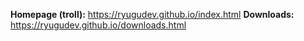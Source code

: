 **Homepage (troll):** https://ryugudev.github.io/index.html
**Downloads:** https://ryugudev.github.io/downloads.html
